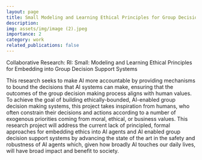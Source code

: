 ```yaml
---
layout: page
title: Small Modeling and Learning Ethical Principles for Group Decision Support Systems
description: 
img: assets/img/image (2).jpeg
importance: 2
category: work
related_publications: false
---
```

Collaborative Research: RI: Small: Modeling and Learning Ethical Principles for Embedding into Group Decision Support Systems

This research seeks to make AI more accountable by providing mechanisms to bound the decisions that AI systems can make, ensuring that the outcomes of the group decision making process aligns with human values. To achieve the goal of building ethically-bounded, AI-enabled group decision making systems, this project takes inspiration from humans, who often constrain their decisions and actions according to a number of exogenous priorities coming from moral, ethical, or business values. This research project will address the current lack of principled, formal approaches for embedding ethics into AI agents and AI enabled group decision support systems by advancing the state of the art in the safety and robustness of AI agents which, given how broadly AI touches our daily lives, will have broad impact and benefit to society.